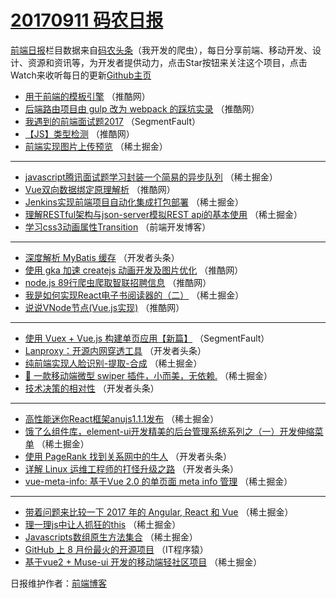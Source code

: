 # [20170911 码农日报](http://hao.caibaojian.com/date/2017/09/11)

[前端日报](http://caibaojian.com/c/news)栏目数据来自[码农头条](http://hao.caibaojian.com/)（我开发的爬虫），每日分享前端、移动开发、设计、资源和资讯等，为开发者提供动力，点击Star按钮来关注这个项目，点击Watch来收听每日的更新[Github主页](https://github.com/kujian/frontendDaily)
* [用于前端的模板引擎](http://hao.caibaojian.com/50780.html) （推酷网）
* [后端路由项目由 gulp 改为 webpack 的踩坑实录](http://hao.caibaojian.com/50781.html) （推酷网）
* [我遇到的前端面试题2017](http://hao.caibaojian.com/50773.html) （SegmentFault）
* [【JS】类型检测](http://hao.caibaojian.com/50777.html) （推酷网）
* [前端实现图片上传预览](http://hao.caibaojian.com/50799.html) （稀土掘金）

***
* [javascript腾讯面试题学习封装一个简易的异步队列](http://hao.caibaojian.com/50802.html) （稀土掘金）
* [Vue双向数据绑定原理解析](http://hao.caibaojian.com/50778.html) （推酷网）
* [Jenkins实现前端项目自动化集成打包部署](http://hao.caibaojian.com/50793.html) （稀土掘金）
* [理解RESTful架构与json-server模拟REST api的基本使用](http://hao.caibaojian.com/50822.html) （稀土掘金）
* [学习css3动画属性Transition](http://hao.caibaojian.com/50875.html) （前端开发博客）

***
* [深度解析 MyBatis 缓存](http://hao.caibaojian.com/50837.html) （开发者头条）
* [使用 gka 加速 createjs 动画开发及图片优化](http://hao.caibaojian.com/50775.html) （推酷网）
* [node.js 89行爬虫爬取智联招聘信息](http://hao.caibaojian.com/50776.html) （推酷网）
* [我是如何实现React电子书阅读器的（二）](http://hao.caibaojian.com/50821.html) （稀土掘金）
* [说说VNode节点(Vue.js实现)](http://hao.caibaojian.com/50779.html) （推酷网）

***
* [使用 Vuex + Vue.js 构建单页应用【新篇】](http://hao.caibaojian.com/50771.html) （SegmentFault）
* [Lanproxy：开源内网穿透工具](http://hao.caibaojian.com/50827.html) （开发者头条）
* [纯前端实现人脸识别-提取-合成](http://hao.caibaojian.com/50789.html) （稀土掘金）
* [🐳 一款移动端微型 swiper 插件，小而美，无依赖.](http://hao.caibaojian.com/50800.html) （稀土掘金）
* [技术决策的相对性](http://hao.caibaojian.com/50831.html) （开发者头条）

***
* [高性能迷你React框架anujs1.1.1发布](http://hao.caibaojian.com/50790.html) （稀土掘金）
* [饿了么组件库，element-ui开发精美的后台管理系统系列之（一）开发伸缩菜单](http://hao.caibaojian.com/50791.html) （稀土掘金）
* [使用 PageRank 找到关系网中的牛人](http://hao.caibaojian.com/50834.html) （开发者头条）
* [详解 Linux 运维工程师的打怪升级之路](http://hao.caibaojian.com/50825.html) （开发者头条）
* [vue-meta-info: 基于Vue 2.0 的单页面 meta info 管理](http://hao.caibaojian.com/50795.html) （稀土掘金）

***
* [带着问题来比较一下 2017 年的 Angular, React 和 Vue](http://hao.caibaojian.com/50796.html) （稀土掘金）
* [理一理js中让人抓狂的this](http://hao.caibaojian.com/50797.html) （稀土掘金）
* [Javascripts数组原生方法集合](http://hao.caibaojian.com/50798.html) （稀土掘金）
* [GitHub 上 8 月份最火的开源项目](http://hao.caibaojian.com/50869.html) （IT程序猿）
* [基于vue2 + Muse-ui 开发的移动端轻社区项目](http://hao.caibaojian.com/50788.html) （稀土掘金）

日报维护作者：[前端博客](http://caibaojian.com/) 
